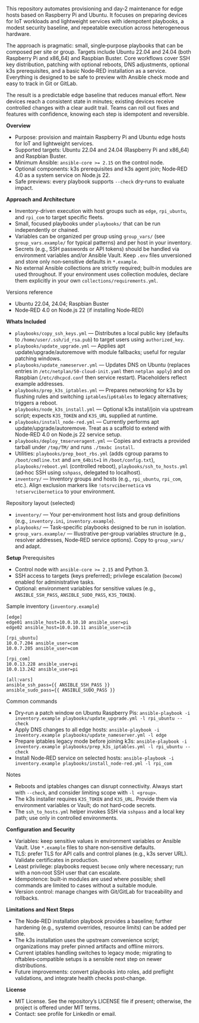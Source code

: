 This repository automates provisioning and day‑2 maintenance for edge hosts based on Raspberry Pi and Ubuntu. It focuses on preparing devices for IoT workloads and lightweight services with idempotent playbooks, a modest security baseline, and repeatable execution across heterogeneous hardware.

The approach is pragmatic: small, single‑purpose playbooks that can be composed per site or group. Targets include Ubuntu 22.04 and 24.04 (both Raspberry Pi and x86_64) and Raspbian Buster. Core workflows cover SSH key distribution, patching with optional reboots, DNS adjustments, optional k3s prerequisites, and a basic Node‑RED installation as a service. Everything is designed to be safe to preview with Ansible check mode and easy to track in Git or GitLab.

The result is a predictable edge baseline that reduces manual effort. New devices reach a consistent state in minutes; existing devices receive controlled changes with a clear audit trail. Teams can roll out fixes and features with confidence, knowing each step is idempotent and reversible.

**Overview**
- Purpose: provision and maintain Raspberry Pi and Ubuntu edge hosts for IoT and lightweight services.
- Supported targets: Ubuntu 22.04 and 24.04 (Raspberry Pi and x86_64) and Raspbian Buster.
- Minimum Ansible: `ansible-core >= 2.15` on the control node.
- Optional components: k3s prerequisites and k3s agent join; Node‑RED 4.0 as a system service on Node.js 22.
- Safe previews: every playbook supports `--check` dry‑runs to evaluate impact.

**Approach and Architecture**
- Inventory-driven execution with host groups such as `edge`, `rpi_ubuntu`, and `rpi_com` to target specific fleets.
- Small, focused playbooks under `playbooks/` that can be run independently or chained.
- Variables can be organized per group using `group_vars/` (see `group_vars.example/` for typical patterns) and per host in your inventory.
- Secrets (e.g., SSH passwords or API tokens) should be handled via environment variables and/or Ansible Vault. Keep `.env` files unversioned and store only non‑sensitive defaults in `*.example`.
- No external Ansible collections are strictly required; built‑in modules are used throughout. If your environment uses collection modules, declare them explicitly in your own `collections/requirements.yml`.

Versions reference
- Ubuntu 22.04, 24.04; Raspbian Buster
- Node‑RED 4.0 on Node.js 22 (if installing Node‑RED)

**Whats Included**
- `playbooks/copy_ssh_keys.yml` — Distributes a local public key (defaults to `/home/user/.ssh/id_rsa.pub`) to target users using `authorized_key`.
- `playbooks/update_upgrade.yml` — Applies apt update/upgrade/autoremove with module fallbacks; useful for regular patching windows.
- `playbooks/update_nameserver.yml` — Updates DNS on Ubuntu (replaces entries in `/etc/netplan/50-cloud-init.yaml` then `netplan apply`) and on Raspbian (`/etc/dhcpcd.conf` then service restart). Placeholders reflect example addresses.
- `playbooks/prep_k3s_iptables.yml` — Prepares networking for k3s by flushing rules and switching `iptables`/`ip6tables` to legacy alternatives; triggers a reboot.
- `playbooks/node_k3s_install.yml` — Optional k3s install/join via upstream script; expects `K3S_TOKEN` and `K3S_URL` supplied at runtime.
- `playbooks/install_node-red.yml` — Currently performs apt update/upgrade/autoremove. Treat as a scaffold to extend with Node‑RED 4.0 on Node.js 22 service setup.
- `playbooks/deploy_tmserveragent.yml` — Copies and extracts a provided tarball under `/tmp/TM/` and runs `./tmxbc install`.
- Utilities: `playbooks/prep_boot_rbs.yml` (adds cgroup params to `/boot/cmdline.txt` and `arm_64bit=1` in `/boot/config.txt`), `playbooks/reboot.yml` (controlled reboot), `playbooks/ssh_to_hosts.yml` (ad‑hoc SSH using `sshpass`, delegated to localhost).
- `inventory/` — Inventory groups and hosts (e.g., `rpi_ubuntu`, `rpi_com`, etc.). Align exclusion markers like `!otsrvcibernetica` vs `!otservcibernetica` to your environment.

Repository layout (selected)
- `inventory/` — Your per‑environment host lists and group definitions (e.g., `inventory.ini`, `inventory.example`).
- `playbooks/` — Task‑specific playbooks designed to be run in isolation.
- `group_vars.example/` — Illustrative per‑group variables structure (e.g., resolver addresses, Node‑RED service options). Copy to `group_vars/` and adapt.

**Setup**
Prerequisites
- Control node with `ansible-core >= 2.15` and Python 3.
- SSH access to targets (keys preferred); privilege escalation (`become`) enabled for administrative tasks.
- Optional: environment variables for sensitive values (e.g., `ANSIBLE_SSH_PASS`, `ANSIBLE_SUDO_PASS`, `K3S_TOKEN`).

Sample inventory (`inventory.example`)
```
[edge]
edge01 ansible_host=10.0.10.10 ansible_user=pi
edge02 ansible_host=10.0.10.11 ansible_user=cib

[rpi_ubuntu]
10.0.7.204 ansible_user=com
10.0.7.205 ansible_user=com

[rpi_com]
10.0.13.228 ansible_user=pi
10.0.13.242 ansible_user=pi

[all:vars]
ansible_ssh_pass={{ ANSIBLE_SSH_PASS }}
ansible_sudo_pass={{ ANSIBLE_SUDO_PASS }}
```

Common commands
- Dry‑run a patch window on Ubuntu Raspberry Pis:
  `ansible-playbook -i inventory.example playbooks/update_upgrade.yml -l rpi_ubuntu --check`
- Apply DNS changes to all edge hosts:
  `ansible-playbook -i inventory.example playbooks/update_nameserver.yml -l edge`
- Prepare iptables legacy mode before joining k3s:
  `ansible-playbook -i inventory.example playbooks/prep_k3s_iptables.yml -l rpi_ubuntu --check`
- Install Node‑RED service on selected hosts:
  `ansible-playbook -i inventory.example playbooks/install_node-red.yml -l rpi_com`

Notes
- Reboots and iptables changes can disrupt connectivity. Always start with `--check`, and consider limiting scope with `-l <group>`.
- The k3s installer requires `K3S_TOKEN` and `K3S_URL`. Provide them via environment variables or Vault; do not hard‑code secrets.
 - The `ssh_to_hosts.yml` helper invokes SSH via `sshpass` and a local key path; use only in controlled environments.

**Configuration and Security**
- Variables: keep sensitive values in environment variables or Ansible Vault. Use `*.example` files to share non‑sensitive defaults.
- TLS: prefer TLS for API calls and control planes (e.g., k3s server URL). Validate certificates in production.
- Least privilege: playbooks request `become` only where necessary; run with a non‑root SSH user that can escalate.
- Idempotence: built‑in modules are used where possible; shell commands are limited to cases without a suitable module.
- Version control: manage changes with Git/GitLab for traceability and rollbacks.

**Limitations and Next Steps**
- The Node‑RED installation playbook provides a baseline; further hardening (e.g., systemd overrides, resource limits) can be added per site.
- The k3s installation uses the upstream convenience script; organizations may prefer pinned artifacts and offline mirrors.
- Current iptables handling switches to legacy mode; migrating to nftables‑compatible setups is a sensible next step on newer distributions.
- Future improvements: convert playbooks into roles, add preflight validations, and integrate health checks post‑change.

**License**
- MIT License. See the repository’s LICENSE file if present; otherwise, the project is offered under MIT terms.
- Contact: see profile for LinkedIn or email.
